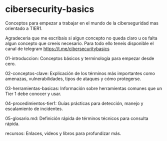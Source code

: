 # cibersecurity-basics
Conceptos para empezar a trabajar en el mundo de la ciberseguridad mas orientado a TIER1.

Agradeceria que me escribais si algun concepto no queda claro u os falta algun concepto que creeis necesario.
Para todo ello teneis disponible el canal de telegram https://t.me/cibersecuritybasics

01-introduccion: Conceptos básicos y terminología para empezar desde cero.

02-conceptos-clave: Explicación de los términos más importantes como amenazas, vulnerabilidades, tipos de ataques y cómo protegerse.

03-herramientas-basicas: Información sobre herramientas comunes que un Tier 1 debe conocer y usar.

04-procedimientos-tier1: Guías prácticas para detección, manejo y escalamiento de incidentes.

05-glosario.md: Definición rápida de términos técnicos para consulta rápida.

recursos: Enlaces, videos y libros para profundizar más.


